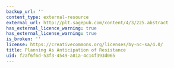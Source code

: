 ```yaml
---
backup_url: ''
content_type: external-resource
external_url: http://plt.sagepub.com/content/4/3/225.abstract
has_external_licence_warning: true
has_external_license_warning: true
is_broken: ''
license: https://creativecommons.org/licenses/by-nc-sa/4.0/
title: Planning As Anticipation of Resistance
uid: f2af6f6d-53f3-4549-a81a-4c14f393d065
---
```

